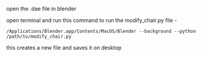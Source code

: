 open the .dae file in blender 

open terminal and run this command to run the modify_chair.py file - 

```/Applications/Blender.app/Contents/MacOS/Blender --background --python /path/to/modify_chair.py```

this creates a new file and saves it on desktop 
